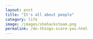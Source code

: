 ```yaml
---
layout: post
title: "It's all about people"
category: life
image: /images/shehacksteam.png
permalink: /do-things-scare-you.html
---
```

